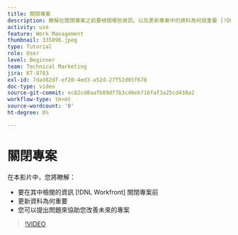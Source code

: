 ```yaml
---
title: 關閉專案
description: 瞭解在關閉專案之前要檢閱哪些資訊，以及更新專案中的資料為何很重要 [!DNL  Workfront].
activity: use
feature: Work Management
thumbnail: 335096.jpeg
type: Tutorial
role: User
level: Beginner
team: Technical Marketing
jira: KT-8783
exl-id: 7dad82df-ef20-4ed3-a52d-27f52d05f678
doc-type: video
source-git-commit: ec82cd0aafb89df7b3c46eb716faf3a25cd438a2
workflow-type: tm+mt
source-wordcount: '0'
ht-degree: 0%

---
```


# 關閉專案

在本影片中，您將瞭解：

* 要在其中檢閱的資訊 [!DNL Workfront] 關閉專案前
* 更新資料為何重要
* 您可以提出問題來協助您改善未來的專案

>[!VIDEO](https://video.tv.adobe.com/v/335096/?quality=12&learn=on)

<!---
learn more urls:
Update task status
Issue statuses
--->
